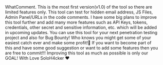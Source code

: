WhatComment. This is the most first version(v1.0) of the tool so there are limited features only. This tool can test for hidden email address, JS Files, Admin Panel/URLs in the code comments. I have some big plans to improve this tool further and add many more features such as API Keys, tokens, credentials, other secret and sensitive information, etc. which will be added in upcoming updates.
You can use this tool for your next penetration testing project and also for Bug Bounty! Who knows you might get some of your easiest catch ever and make some profit!🤑
If you want to become part of this and have some good suggestion or want to add some features then you are free to commit!!! Improving this tool as much as possible is only our GOAL! 
With Love SoloH4cker ❤
